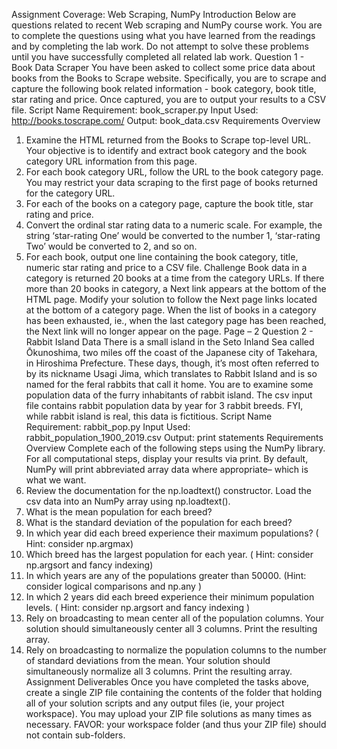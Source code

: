 Assignment Coverage: Web Scraping, NumPy
Introduction
Below are questions related to recent Web scraping and NumPy course work. You are to complete the questions using what you have learned from the readings and by completing the lab work. Do not attempt to solve these problems until you have successfully completed all related lab work.
Question 1 - Book Data Scraper
You have been asked to collect some price data about books from the Books to Scrape website. Specifically, you are to scrape and capture the following book related information - book category, book title, star rating and price. Once captured, you are to output your results to a CSV file.
Script Name Requirement: book_scraper.py
Input Used: http://books.toscrape.com/
Output: book_data.csv
Requirements Overview
1. Examine the HTML returned from the Books to Scrape top-level URL. Your objective is to identify and extract book category and the book category URL information from this page.
2. For each book category URL, follow the URL to the book category page. You may restrict your data scraping to the first page of books returned for the category URL.
3. For each of the books on a category page, capture the book title, star rating and price.
4. Convert the ordinal star rating data to a numeric scale. For example, the string ‘star-rating One’ would be converted to the number 1, ‘star-rating Two’ would be converted to 2, and so on.
5. For each book, output one line containing the book category, title, numeric star rating and price to a CSV file.
Challenge
Book data in a category is returned 20 books at a time from the category URLs. If there more than 20 books in category, a Next link appears at the bottom of the HTML page. Modify your solution to follow the Next page links located at the bottom of a category page. When the list of books in a category has been exhausted, ie., when the last category page has been reached, the Next link will no longer appear on the page.
Page – 2
Question 2 - Rabbit Island Data
There is a small island in the Seto Inland Sea called Ōkunoshima, two miles off the coast of the Japanese city of Takehara, in Hiroshima Prefecture. These days, though, it’s most often referred to by its nickname Usagi Jima, which translates to Rabbit Island and is so named for the feral rabbits that call it home.
You are to examine some population data of the furry inhabitants of rabbit island. The csv input file contains rabbit population data by year for 3 rabbit breeds. FYI, while rabbit island is real, this data is fictitious.
Script Name Requirement: rabbit_pop.py
Input Used: rabbit_population_1900_2019.csv
Output: print statements
Requirements Overview
Complete each of the following steps using the NumPy library. For all computational steps, display your results via print. By default, NumPy will print abbreviated array data where appropriate– which is what we want.
1. Review the documentation for the np.loadtext() constructor. Load the csv data into an NumPy array using np.loadtext().
2. What is the mean population for each breed?
3. What is the standard deviation of the population for each breed?
4. In which year did each breed experience their maximum populations? ( Hint: consider np.argmax)
5. Which breed has the largest population for each year. ( Hint: consider np.argsort and fancy indexing)
6. In which years are any of the populations greater than 50000. (Hint: consider logical comparisons and np.any )
7. In which 2 years did each breed experience their minimum population levels. ( Hint: consider np.argsort and fancy indexing )
8. Rely on broadcasting to mean center all of the population columns. Your solution should simultaneously center all 3 columns. Print the resulting array.
9. Rely on broadcasting to normalize the population columns to the number of standard deviations from the mean. Your solution should simultaneously normalize all 3 columns. Print the resulting array.
Assignment Deliverables
Once you have completed the tasks above, create a single ZIP file containing the contents of the folder that holding all of your solution scripts and any output files (ie, your project workspace). You may upload your ZIP file solutions as many times as necessary. FAVOR: your workspace folder (and thus your ZIP file) should not contain sub-folders.
